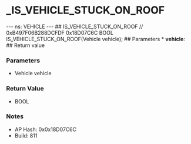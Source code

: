 # _IS_VEHICLE_STUCK_ON_ROOF

--- ns: VEHICLE --- ## IS_VEHICLE_STUCK_ON_ROOF  // 0xB497F06B288DCFDF 0x18D07C6C BOOL IS_VEHICLE_STUCK_ON_ROOF(Vehicle vehicle);   ## Parameters * **vehicle**:  ## Return value

### Parameters
* Vehicle vehicle

### Return Value
* BOOL

### Notes
* AP Hash: 0x0x18D07C6C
* Build: 811

